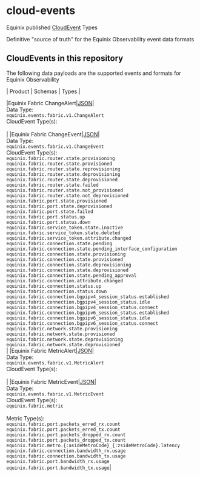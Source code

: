 # cloud-events

Equinix published [CloudEvent](https://cloudevents.io/) Types

Definitive "source of truth" for the Equinix Observability event data formats

## CloudEvents in this repository

The following data payloads are the supported events and formats for Equinix Observability

<!-- CATALOG_GENERATION_START -->
| Product | Schemas | Types |

|Equinix Fabric ChangeAlert|[JSON](https://equinix.github.io/equinix-cloudevents/jsonschema/equinix/events/fabric/v1/ChangeAlert.json)|<br>Data Type:<br>`equinix.events.fabric.v1.ChangeAlert`<br>CloudEvent Type(s):<br><br>|
|Equinix Fabric ChangeEvent|[JSON](https://equinix.github.io/equinix-cloudevents/jsonschema/equinix/events/fabric/v1/ChangeEvent.json)|<br>Data Type:<br>`equinix.events.fabric.v1.ChangeEvent`<br>CloudEvent Type(s):<br>`equinix.fabric.router.state.provisioning`<br>`equinix.fabric.router.state.provisioned`<br>`equinix.fabric.router.state.reprovisioning`<br>`equinix.fabric.router.state.deprovisioning`<br>`equinix.fabric.router.state.deprovisioned`<br>`equinix.fabric.router.state.failed`<br>`equinix.fabric.router.state.not_provisioned`<br>`equinix.fabric.router.state.not_deprovisioned`<br>`equinix.fabric.port.state.provisioned`<br>`equinix.fabric.port.state.deprovisioned`<br>`equinix.fabric.port.state.failed`<br>`equinix.fabric.port.status.up`<br>`equinix.fabric.port.status.down`<br>`equinix.fabric.service_token.state.inactive`<br>`equinix.fabric.service_token.state.deleted`<br>`equinix.fabric.service_token.attribute.changed`<br>`equinix.fabric.connection.state.pending`<br>`equinix.fabric.connection.state.pending_interface_configuration`<br>`equinix.fabric.connection.state.provisioning`<br>`equinix.fabric.connection.state.provisioned`<br>`equinix.fabric.connection.state.deprovisioning`<br>`equinix.fabric.connection.state.deprovisioned`<br>`equinix.fabric.connection.state.pending_approval`<br>`equinix.fabric.connection.attribute.changed`<br>`equinix.fabric.connection.status.up`<br>`equinix.fabric.connection.status.down`<br>`equinix.fabric.connection.bgpipv4_session_status.established`<br>`equinix.fabric.connection.bgpipv4_session_status.idle`<br>`equinix.fabric.connection.bgpipv4_session_status.connect`<br>`equinix.fabric.connection.bgpipv6_session_status.established`<br>`equinix.fabric.connection.bgpipv6_session_status.idle`<br>`equinix.fabric.connection.bgpipv6_session_status.connect`<br>`equinix.fabric.network.state.provisioning`<br>`equinix.fabric.network.state.provisioned`<br>`equinix.fabric.network.state.deprovisioning`<br>`equinix.fabric.network.state.deprovisioned`<br>|
|Equinix Fabric MetricAlert|[JSON](https://equinix.github.io/equinix-cloudevents/jsonschema/equinix/events/fabric/v1/MetricAlert.json)|<br>Data Type:<br>`equinix.events.fabric.v1.MetricAlert`<br>CloudEvent Type(s):<br><br>|
|Equinix Fabric MetricEvent|[JSON](https://equinix.github.io/equinix-cloudevents/jsonschema/equinix/events/fabric/v1/MetricEvent.json)|<br>Data Type:<br>`equinix.events.fabric.v1.MetricEvent`<br>CloudEvent Type(s):<br>`equinix.fabric.metric`<br><br>Metric Type(s):<br>`equinix.fabric.port.packets_erred_rx.count`<br>`equinix.fabric.port.packets_erred_tx.count`<br>`equinix.fabric.port.packets_dropped_rx.count`<br>`equinix.fabric.port.packets_dropped_tx.count`<br>`equinix.fabric.metro.{:asideMetroCode}_{:zsideMetroCode}.latency`<br>`equinix.fabric.connection.bandwidth_rx.usage`<br>`equinix.fabric.connection.bandwidth_tx.usage`<br>`equinix.fabric.port.bandwidth_rx.usage`<br>`equinix.fabric.port.bandwidth_tx.usage`|
<!-- CATALOG_GENERATION_END -->
